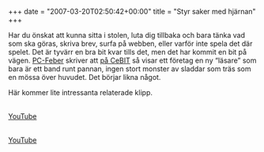 +++
date = "2007-03-20T02:50:42+00:00"
title = "Styr saker med hjärnan"
+++

Har du önskat att kunna sitta i stolen, luta dig tillbaka och bara tänka vad som ska göras, skriva brev, surfa på webben, eller varför inte spela det där spelet. Det är tyvärr en bra bit kvar tills det, men det har kommit en bit på vägen. [PC-Feber][1] skriver att [på CeBIT][2] så visar ett företag en ny &#8220;läsare&#8221; som bara är ett band runt pannan, ingen stort monster av sladdar som träs som en mössa över huvudet. Det börjar likna något.

Här kommer lite intressanta relaterade klipp.

<div class="middle">
  <br /> <a href="http://www.youtube.com/watch?v=YxMux4uEkLI">YouTube</a></p> <p>
    <br /> <a href="http://www.youtube.com/watch?v=ij_LuMFYykg">YouTube</a> </div> <small></small>

 [1]: http://pc.feber.se//feber/art/14369/ocz_kontrollerar_spel_med_tank/
 [2]: https://web.archive.org/web/20070320012743/http://www.bit-tech.net/news/2007/03/17/ocz_controls_games_with_your_mind/

